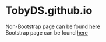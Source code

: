 # TobyDS.github.io

Non-Bootstrap page can be found [here](mypage.html) \
Bootstrap page can be found [here](mypage_bootstrap.html)